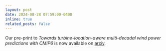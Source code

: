```yaml
---
layout: post
date: 2024-08-28 07:59:00-0400
inline: true
related_posts: false
---
```


Our pre-print to <em>Towards turbine-location-aware multi-decadal wind power predictions with CMIP6 </em> is now available on <a href="https://arxiv.org/abs/2408.14889">arxiv</a>.